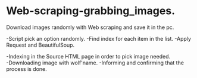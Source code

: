 # Web-scraping-grabbing_images.
Download  images randomly with Web scraping and save it in the pc.

-Script pick an option randomly. 
-Find index for each  item in the list. 
-Apply Request and BeautifulSoup. 

-Indexing in the Source HTML page in order to pick image needed.  
-Downloading image with wolf'name. -Informing and confirming that the process is done.
